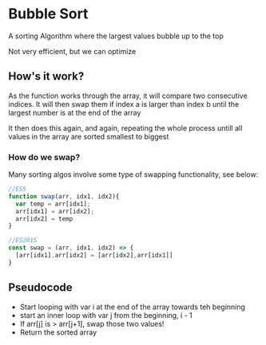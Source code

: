 # Bubble Sort
<p>A sorting Algorithm where the largest values bubble up to the top</p>
<p>Not very efficient, but we can optimize</p>

## How's it work?
<p>As the function works through the array, it will compare two consecutive indices. It will then swap them if index a is larger than index b until the largest number is at the end of the array</p>
<p>It then does this again, and again, repeating the whole process untill all values in the array are sorted smallest to biggest
</p>

### How do we swap?
<p> Many sorting algos involve some type of swapping functionality, see below: </p>

```js
//ES5
function swap(arr, idx1, idx2){
  var temp = arr[idx1];
  arr[idx1] = arr[idx2];
  arr[idx2] = temp
}

//ES2015
const swap = (arr, idx1, idx2) => {
  [arr[idx1],arr[idx2] = [arr[idx2],arr[idx1]]
}
```

## Pseudocode
- Start looping with var i at the end of the array towards teh beginning
- start an inner loop with var j from the beginning, i - 1
- If arr[j] is > arr[j+1], swap those two values!
- Return the sorted array
